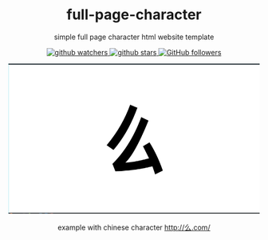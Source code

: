 <h1 align="center">full-page-character</h1>
<p align="center">
  simple full page character html website template
</p>

<p align="center">
  <a target="_blank" href="https://github.com/joscha0/full-page-character"><img src="https://img.shields.io/github/watchers/joscha0/full-page-character.svg?style=social&label=Watch" alt="github watchers">   </a>
  <a target="_blank" href="https://github.com/joscha0/full-page-character"><img src="https://img.shields.io/github/stars/joscha0/full-page-character.svg?style=social&label=Star" alt="github stars">   </a>
  <a target="_blank" href="https://github.com/joscha0/full-page-character" title="Follow @joscha0 on GitHub"><img src="https://img.shields.io/github/followers/joscha0.svg?style=social&label=Follow" alt="GitHub followers">
  </a>
</p>

<p align="center">
  <img width="533" height="300" src="https://raw.githubusercontent.com/joscha0/full-page-character/master/Screenshot.png">
</p>
<p align="center">
  example with chinese character
  <a target="_blank" href="http://么.com/"> http://么.com/</a>


